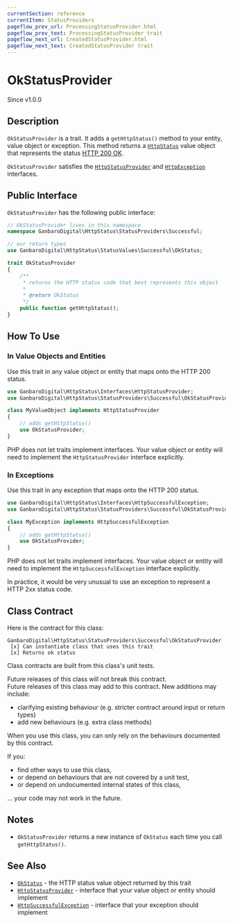 ```yaml
---
currentSection: reference
currentItem: StatusProviders
pageflow_prev_url: ProcessingStatusProvider.html
pageflow_prev_text: ProcessingStatusProvider trait
pageflow_next_url: CreatedStatusProvider.html
pageflow_next_text: CreatedStatusProvider trait
---
```


# OkStatusProvider

<div class="callout info">
Since v1.0.0
</div>

## Description

`OkStatusProvider` is a trait. It adds a `getHttpStatus()` method to your entity, value object or exception. This method returns a [`HttpStatus`](../Interfaces/HttpStatus.html) value object that represents the status [HTTP 200 OK](../StatusValues/OkStatus.html).

`OkStatusProvider` satisfies the [`HttpStatusProvider`](../Interfaces/HttpStatusProvider.html) and [`HttpException`](../Interfaces/HttpException) interfaces.

## Public Interface

`OkStatusProvider` has the following public interface:

```php
// OkStatusProvider lives in this namespace
namespace GanbaroDigital\HttpStatus\StatusProviders\Successful;

// our return types
use GanbaroDigital\HttpStatus\StatusValues\Successful\OkStatus;

trait OkStatusProvider
{
    /**
     * returns the HTTP status code that best represents this object
     *
     * @return OkStatus
     */
    public function getHttpStatus();
}
```

## How To Use

### In Value Objects and Entities

Use this trait in any value object or entity that maps onto the HTTP 200 status.

```php
use GanbaroDigital\HttpStatus\Interfaces\HttpStatusProvider;
use GanbaroDigital\HttpStatus\StatusProviders\Successful\OkStatusProvider;

class MyValueObject implements HttpStatusProvider
{
    // adds getHttpStatus()
    use OkStatusProvider;
}
```

PHP does not let traits implement interfaces. Your value object or entity will need to implement the `HttpStatusProvider` interface explicitly.

### In Exceptions

Use this trait in any exception that maps onto the HTTP 200 status.

```php
use GanbaroDigital\HttpStatus\Interfaces\HttpSuccessfulException;
use GanbaroDigital\HttpStatus\StatusProviders\Successful\OkStatusProvider;

class MyException implements HttpSuccessfulException
{
    // adds getHttpStatus()
    use OkStatusProvider;
}
```

PHP does not let traits implement interfaces. Your value object or entity will need to implement the `HttpSuccessfulException` interface explicitly.

In practice, it would be very unusual to use an exception to represent a HTTP 2xx status code.

## Class Contract

Here is the contract for this class:

    GanbaroDigital\HttpStatus\StatusProviders\Successful\OkStatusProvider
     [x] Can instantiate class that uses this trait
     [x] Returns ok status

Class contracts are built from this class's unit tests.

<div class="callout success">
Future releases of this class will not break this contract.
</div>

<div class="callout info" markdown="1">
Future releases of this class may add to this contract. New additions may include:

* clarifying existing behaviour (e.g. stricter contract around input or return types)
* add new behaviours (e.g. extra class methods)
</div>

<div class="callout warning" markdown="1">
When you use this class, you can only rely on the behaviours documented by this contract.

If you:

* find other ways to use this class,
* or depend on behaviours that are not covered by a unit test,
* or depend on undocumented internal states of this class,

... your code may not work in the future.
</div>

## Notes

* `OkStatusProvider` returns a new instance of `OkStatus` each time you call `getHttpStatus()`.

## See Also

* [`OkStatus`](../StatusValues/OkStatus.html) - the HTTP status value object returned by this trait
* [`HttpStatusProvider`](../Interfaces/HttpStatusProvider.html) - interface that your value object or entity should implement
* [`HttpSuccessfulException`](../Interfaces/HttpSuccessfulException.html) - interface that your exception should implement

